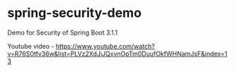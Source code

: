 # spring-security-demo
Demo for Security of Spring Boot 3.1.1

Youtube video - https://www.youtube.com/watch?v=R76S0tfv36w&list=PLVz2XdJiJQxynOpTm0DuufOkfWHNamJsF&index=13 




